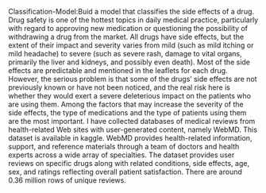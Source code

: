 Classification-Model:Buid a model that classifies the side effects of a drug.
Drug safety is one of the hottest topics in daily medical practice, particularly with regard to approving new medication or questioning the possibility of withdrawing a drug from the market.
All drugs have side effects, but the extent of their impact and severity varies from mild (such as mild itching or mild headache) to severe (such as severe rash, damage to vital organs, primarily the liver and kidneys, and possibly even death). Most of the side effects are predictable and mentioned in the leaflets for each drug. However, the serious problem is that some of the drugs’ side effects are not previously known or have not been noticed, and the real risk here is whether they would exert a severe deleterious impact on the patients who are using them. Among the factors that may increase the severity of the side effects, the type of medications and the type of patients using them are the most important.
I have collected databases of medical reviews from health-related Web sites with user-generated content, namely WebMD. This dataset is available in kaggle. WebMD provides health-related information, support, and reference materials through a team of doctors and health experts across a wide array of specialties. The dataset provides user reviews on specific drugs along with related conditions, side effects, age, sex, and ratings reflecting overall patient satisfaction. There are around 0.36 million rows of unique reviews.
